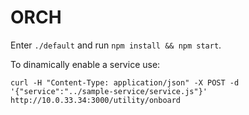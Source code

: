 # ORCH

Enter `./default` and run `npm install && npm start`.

To dinamically enable a service use:
```
curl -H "Content-Type: application/json" -X POST -d '{"service":"../sample-service/service.js"}' http://10.0.33.34:3000/utility/onboard
```
